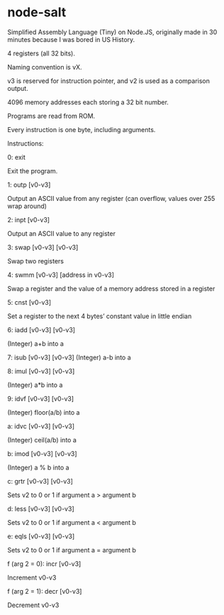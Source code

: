 # node-salt
Simplified Assembly Language (Tiny) on Node.JS, originally made in 30 minutes because I was bored in US History.

4 registers (all 32 bits).

Naming convention is vX.

v3 is reserved for instruction pointer, and v2 is used as a comparison output.

4096 memory addresses each storing a 32 bit number.

Programs are read from ROM.

Every instruction is one byte, including arguments.

Instructions:

0: exit

Exit the program.

1: outp [v0-v3]

Output an ASCII value from any register (can overflow, values over 255 wrap around)

2: inpt [v0-v3]

Output an ASCII value to any register

3: swap [v0-v3] [v0-v3]

Swap two registers

4: swmm [v0-v3] [address in v0-v3]

Swap a register and the value of a memory address stored in a register

5: cnst [v0-v3] 

Set a register to the next 4 bytes’ constant value in little endian

6: iadd [v0-v3] [v0-v3]

(Integer) a+b into a

7: isub [v0-v3] [v0-v3]
(Integer) a-b into a

8: imul [v0-v3] [v0-v3]

(Integer) a*b into a

9: idvf [v0-v3] [v0-v3]

(Integer) floor(a/b) into a

a: idvc [v0-v3] [v0-v3]

(Integer) ceil(a/b) into a

b: imod [v0-v3] [v0-v3]

(Integer) a % b into a

c: grtr [v0-v3] [v0-v3] 

Sets v2 to 0 or 1 if argument a > argument b

d: less [v0-v3] [v0-v3] 

Sets v2 to 0 or 1 if argument a < argument b

e: eqls [v0-v3] [v0-v3] 

Sets v2 to 0 or 1 if argument a = argument b

f (arg 2 = 0): incr [v0-v3]

Increment v0-v3

f (arg 2 = 1): decr [v0-v3]

Decrement v0-v3
